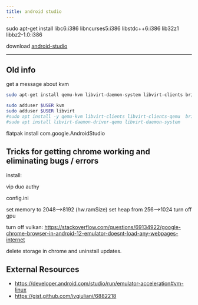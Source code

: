```yaml
---
title: android studio
---
```



sudo apt-get install libc6:i386 libncurses5:i386 libstdc++6:i386 lib32z1 libbz2-1.0:i386

download [android-studio](https://developer.android.com/studio)

----

## Old info

get a message about kvm

```bash
sudo apt-get install qemu-kvm libvirt-daemon-system libvirt-clients bridge-utils

sudo adduser $USER kvm
sudo adduser $USER libvirt
#sudo apt install -y qemu-kvm libvirt-clients libvirt-clients-qemu  bridge-utils
#sudo apt install libvirt-daemon-driver-qemu libvirt-daemon-system
```

flatpak install com.google.AndroidStudio 

## Tricks for getting chrome working and eliminating bugs / errors

install:

vip
duo
authy

config.ini

set memory to 2048-->8192 (hw.ramSize)
set heap from 256-->1024
turn off gpu

turn off vulkan:
https://stackoverflow.com/questions/69134922/google-chrome-browser-in-android-12-emulator-doesnt-load-any-webpages-internet

delete storage in chrome and uninstall updates.


## External Resources

* https://developer.android.com/studio/run/emulator-acceleration#vm-linux
* https://gist.github.com/ivgiuliani/6882218